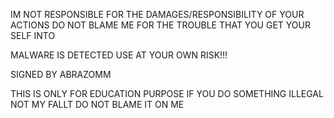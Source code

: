 IM NOT RESPONSIBLE FOR THE DAMAGES/RESPONSIBILITY OF YOUR ACTIONS DO NOT BLAME ME FOR THE TROUBLE THAT YOU GET YOUR SELF INTO

MALWARE IS DETECTED USE AT YOUR OWN RISK!!!

SIGNED BY ABRAZOMM

THIS IS ONLY FOR EDUCATION PURPOSE IF YOU DO SOMETHING ILLEGAL NOT MY FALLT DO NOT BLAME IT ON ME 

